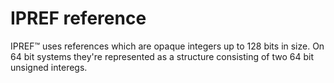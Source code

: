 # IPREF reference

IPREF&#8482; uses references which are opaque integers up to 128 bits in size. On 64 bit systems they're represented as a structure consisting of two 64 bit unsigned interegs. 


